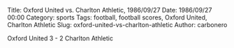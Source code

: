 Title: Oxford United vs. Charlton Athletic, 1986/09/27
Date: 1986/09/27 00:00
Category: sports
Tags: football, football scores, Oxford United, Charlton Athletic
Slug: oxford-united-vs-charlton-athletic
Author: carbonero


Oxford United 3 - 2 Charlton Athletic
